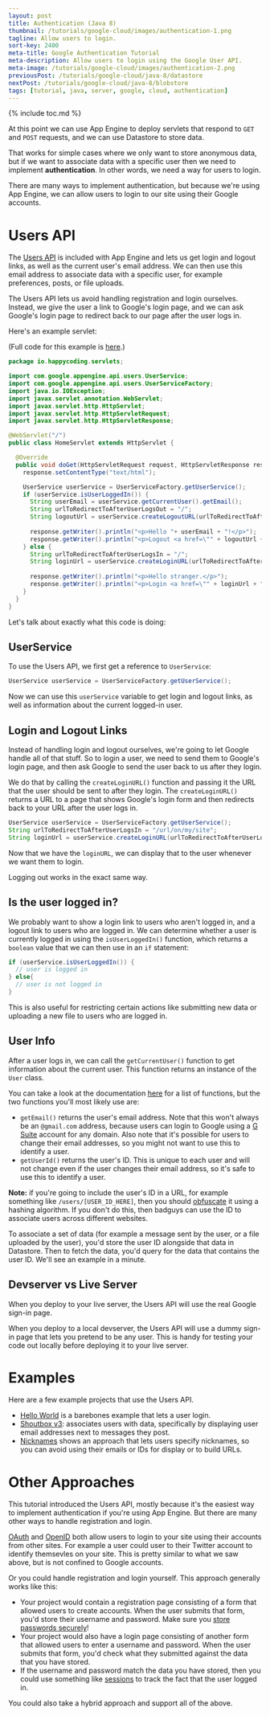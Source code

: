```yaml
---
layout: post
title: Authentication (Java 8)
thumbnail: /tutorials/google-cloud/images/authentication-1.png
tagline: Allow users to login.
sort-key: 2400
meta-title: Google Authentication Tutorial
meta-description: Allow users to login using the Google User API.
meta-image: /tutorials/google-cloud/images/authentication-2.png
previousPost: /tutorials/google-cloud/java-8/datastore
nextPost: /tutorials/google-cloud/java-8/blobstore
tags: [tutorial, java, server, google, cloud, authentication]
---
```


{% include toc.md %}

At this point we can use App Engine to deploy servlets that respond to `GET` and `POST` requests, and we can use Datastore to store data.

That works for simple cases where we only want to store anonymous data, but if we want to associate data with a specific user then we need to implement **authentication**. In other words, we need a way for users to login.

There are many ways to implement authentication, but because we're using App Engine, we can allow users to login to our site using their Google accounts.

# Users API

The [Users API](https://cloud.google.com/appengine/docs/standard/java/users/) is included with App Engine and lets us get login and logout links, as well as the current user's email address. We can then use this email address to associate data with a specific user, for example preferences, posts, or file uploads.

The Users API lets us avoid handling registration and login ourselves. Instead, we give the user a link to Google's login page, and we can ask Google's login page to redirect back to our page after the user logs in.

Here's an example servlet:

(Full code for this example is [here](https://github.com/KevinWorkman/GoogleCloudExamples/tree/master/authentication/users-api/hello-world).)

```java
package io.happycoding.servlets;

import com.google.appengine.api.users.UserService;
import com.google.appengine.api.users.UserServiceFactory;
import java.io.IOException;
import javax.servlet.annotation.WebServlet;
import javax.servlet.http.HttpServlet;
import javax.servlet.http.HttpServletRequest;
import javax.servlet.http.HttpServletResponse;

@WebServlet("/")
public class HomeServlet extends HttpServlet {

  @Override
  public void doGet(HttpServletRequest request, HttpServletResponse response) throws IOException {
    response.setContentType("text/html");

    UserService userService = UserServiceFactory.getUserService();
    if (userService.isUserLoggedIn()) {
      String userEmail = userService.getCurrentUser().getEmail();
      String urlToRedirectToAfterUserLogsOut = "/";
      String logoutUrl = userService.createLogoutURL(urlToRedirectToAfterUserLogsOut);
      
      response.getWriter().println("<p>Hello "+ userEmail + "!</p>");
      response.getWriter().println("<p>Logout <a href=\"" + logoutUrl + "\">here</a>.</p>");
    } else {
      String urlToRedirectToAfterUserLogsIn = "/";
      String loginUrl = userService.createLoginURL(urlToRedirectToAfterUserLogsIn);
      
      response.getWriter().println("<p>Hello stranger.</p>");
      response.getWriter().println("<p>Login <a href=\"" + loginUrl + "\">here</a>.</p>");
    }
  }
}
```

Let's talk about exactly what this code is doing:

## UserService

To use the Users API, we first get a reference to `UserService`:

```java
UserService userService = UserServiceFactory.getUserService();
```

Now we can use this `userService` variable to get login and logout links, as well as information about the current logged-in user.

## Login and Logout Links

Instead of handling login and logout ourselves, we're going to let Google handle all of that stuff. So to login a user, we need to send them to Google's login page, and then ask Google to send the user back to us after they login.

We do that by calling the `createLoginURL()` function and passing it the URL that the user should be sent to after they login. The `createLoginURL()` returns a URL to a page that shows Google's login form and then redirects back to your URL after the user logs in.

```java
UserService userService = UserServiceFactory.getUserService();
String urlToRedirectToAfterUserLogsIn = "/url/on/my/site";
String loginUrl = userService.createLoginURL(urlToRedirectToAfterUserLogsOut);
```

Now that we have the `loginURL`, we can display that to the user whenever we want them to login.

Logging out works in the exact same way.

## Is the user logged in?

We probably want to show a login link to users who aren't logged in, and a logout link to users who are logged in. We can determine whether a user is currently logged in using the `isUserLoggedIn()` function, which returns a `boolean` value that we can then use in an `if` statement:

```java
if (userService.isUserLoggedIn()) {
  // user is logged in
} else{
  // user is not logged in
}
```

This is also useful for restricting certain actions like submitting new data or uploading a new file to users who are logged in.

## User Info

After a user logs in, we can call the `getCurrentUser()` function to get information about the current user. This function returns an instance of the `User` class.

You can take a look at the documentation [here](https://cloud.google.com/appengine/docs/standard/java/javadoc/com/google/appengine/api/users/User) for a list of functions, but the two functions you'll most likely use are:

- `getEmail()` returns the user's email address. Note that this won't always be an `@gmail.com` address, because users can login to Google using a [G Suite](https://gsuite.google.com/) account for any domain. Also note that it's possible for users to change their email addresses, so you might not want to use this to identify a user.
- `getUserId()` returns the user's ID. This is unique to each user and will not change even if the user changes their email address, so it's safe to use this to identify a user.

**Note:** if you're going to include the user's ID in a URL, for example something like `/users/[USER_ID_HERE]`, then you should [obfuscate](https://en.wikipedia.org/wiki/Obfuscation) it using a hashing algorithm. If you don't do this, then badguys can use the ID to associate users across different websites.

To associate a set of data (for example a message sent by the user, or a file uploaded by the user), you'd store the user ID alongside that data in Datastore. Then to fetch the data, you'd query for the data that contains the user ID. We'll see an example in a minute. 

## Devserver vs Live Server

When you deploy to your live server, the Users API will use the real Google sign-in page.

When you deploy to a local devserver, the Users API will use a dummy sign-in page that lets you pretend to be any user. This is handy for testing your code out locally before deploying it to your live server.

# Examples

Here are a few example projects that use the Users API.

- [Hello World](https://github.com/KevinWorkman/GoogleCloudExamples/tree/master/authentication/users-api/hello-world) is a barebones example that lets a user login.
- [Shoutbox v3](https://github.com/KevinWorkman/GoogleCloudExamples/tree/master/authentication/users-api/shoutbox-v3): associates users with data, specifically by displaying user email addresses next to messages they post.
- [Nicknames](https://github.com/KevinWorkman/GoogleCloudExamples/tree/master/authentication/users-api/user-nicknames) shows an approach that lets users specify nicknames, so you can avoid using their emails or IDs for display or to build URLs.

# Other Approaches

This tutorial introduced the Users API, mostly because it's the easiest way to implement authentication if you're using App Engine. But there are many other ways to handle registration and login.

[OAuth](https://developers.google.com/identity/protocols/OAuth2) and [OpenID](https://developers.google.com/identity/protocols/OpenIDConnect) both allow users to login to your site using their accounts from other sites. For example a user could user to their Twitter account to identify themsevles on your site. This is pretty similar to what we saw above, but is not confined to Google accounts.

Or you could handle registration and login yourself. This approach generally works like this:

- Your project would contain a registration page consisting of a form that allowed users to create accounts. When the user submits that form, you'd store their username and password. Make sure you [store passwords securely](/tutorials/java-server/secure-password-storage)!
- Your project would also have a login page consisting of another form that allowed users to enter a username and password. When the user submits that form, you'd check what they submitted against the data that you have stored.
- If the username and password match the data you have stored, then you could use something like [sessions](/tutorials/java-server/sessions) to track the fact that the user logged in.

You could also take a hybrid approach and support all of the above.
